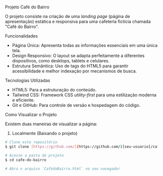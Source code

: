 Projeto Café do Bairro

O projeto consiste na criação de uma *landing page* (página de apresentação) estática e responsiva para uma cafeteria fictícia chamada "Café do Bairro".

Funcionalidades

- Página Única: Apresenta todas as informações essenciais em uma única tela.
- Design Responsivo: O layout se adapta perfeitamente a diferentes dispositivos, como desktops, tablets e celulares.
- Estrutura Semântica: Uso de tags do HTML5 para garantir acessibilidade e melhor indexação por mecanismos de busca.

Tecnologias Utilizadas

- HTML5: Para a estruturação do conteúdo.
- Tailwind CSS: Framework CSS *utility-first* para uma estilização moderna e eficiente.
- Git e GitHub: Para controle de versão e hospedagem do código.

Como Visualizar o Projeto

Existem duas maneiras de visualizar a página:

1. Localmente (Baixando o projeto)

```bash
# Clone este repositório
$ git clone [https://github.com/](https://github.com/)[seu-usuario]/cafe-do-bairro.git

# Acesse a pasta do projeto
$ cd cafe-do-bairro

# Abra o arquivo `CafédoBairro.html` no seu navegador